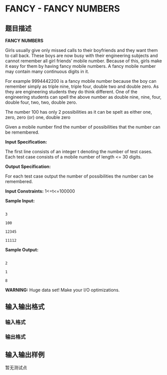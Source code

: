 # FANCY - FANCY NUMBERS

## 题目描述

**FANCY NUMBERS**

Girls usually give only missed calls to their boyfriends and they want them to call back. These boys are now busy with their engineering subjects and cannot remember all girl friends’ mobile number. Because of this, girls make it easy for them by having fancy mobile numbers. A fancy mobile number may contain many continuous digits in it.

For example 9994442200 is a fancy mobile number because the boy can remember simply as triple nine, triple four, double two and double zero. As they are engineering students they do think different. One of the engineering students can spell the above number as double nine, nine, four, double four, two, two, double zero.

The number 100 has only 2 possibilities as it can be spelt as either one, zero, zero (or) one, double zero

Given a mobile number find the number of possibilities that the number can be remembered.

**Input Specification:**

The first line consists of an integer t denoting the number of test cases. Each test case consists of a mobile number of length <= 30 digits.

**Output Specification:**

For each test case output the number of possibilities the number can be remembered.

**Input Constraints:** 1<=t<=100000

**Sample Input:**

```

3

100

12345

11112

```

**Sample Output:**

```

2

1

8

```

**WARNING:** Huge data set! Make your I/O optimizations.

## 输入输出格式

### 输入格式

### 输出格式

## 输入输出样例

暂无测试点

